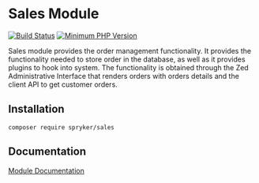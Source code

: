# Sales Module
[![Build Status](https://travis-ci.org/spryker/sales.svg)](https://travis-ci.org/spryker/sales)
[![Minimum PHP Version](https://img.shields.io/badge/php-%3E%3D%207.2-8892BF.svg)](https://php.net/)

Sales module provides the order management functionality. It provides the functionality needed to store order in the database, as well as it provides plugins to hook into system. The functionality is obtained through the Zed Administrative Interface that renders orders with orders details and the client API to get customer orders.

## Installation

```
composer require spryker/sales
```

## Documentation

[Module Documentation](https://academy.spryker.com/developing_with_spryker/module_guide/checkout_process/sales/sales.html)

